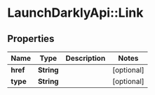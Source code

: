 # LaunchDarklyApi::Link

## Properties
Name | Type | Description | Notes
------------ | ------------- | ------------- | -------------
**href** | **String** |  | [optional] 
**type** | **String** |  | [optional] 


